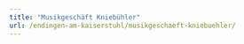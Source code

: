 ```yaml
---
title: "Musikgeschäft Kniebühler"
url: /endingen-am-kaiserstuhl/musikgeschaeft-kniebuehler/
---
```

